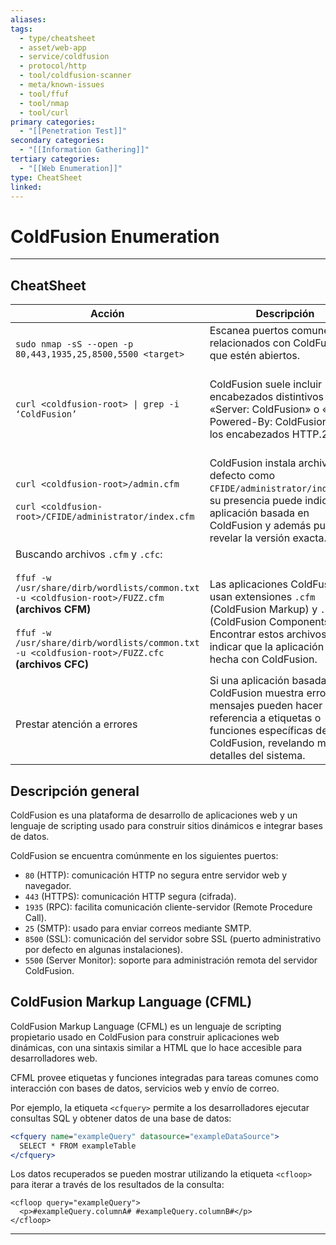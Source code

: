 ```yaml
---
aliases:
tags:
  - type/cheatsheet
  - asset/web-app
  - service/coldfusion
  - protocol/http
  - tool/coldfusion-scanner
  - meta/known-issues
  - tool/ffuf
  - tool/nmap
  - tool/curl
primary categories:
  - "[[Penetration Test]]"
secondary categories:
  - "[[Information Gathering]]"
tertiary categories:
  - "[[Web Enumeration]]"
type: CheatSheet
linked:
---
```

# ColdFusion Enumeration

***

## CheatSheet

| **Acción**                                                                                                                                                                                                                                       | **Descripción**                                                                                                                                                                                       |
| ------------------------------------------------------------------------------------------------------------------------------------------------------------------------------------------------------------------------------------------------ | ----------------------------------------------------------------------------------------------------------------------------------------------------------------------------------------------------- |
| `sudo nmap -sS --open -p 80,443,1935,25,8500,5500 <target>`                                                                                                                                                                                      | Escanea puertos comunes relacionados con ColdFusion que estén abiertos.<br><br>                                                                                                                       |
| `curl <coldfusion-root> \| grep -i ‘ColdFusion’`                                                                                                                                                                                                 | ColdFusion suele incluir encabezados distintivos como «Server: ColdFusion» o «X-Powered-By: ColdFusion» en los encabezados HTTP.2                                                                     |
| <br>`curl <coldfusion-root>/admin.cfm`<br><br>`curl <coldfusion-root>/CFIDE/administrator/index.cfm`                                                                                                                                             | <br>ColdFusion instala archivos por defecto como `CFIDE/administrator/index.cfm`; su presencia puede indicar una aplicación basada en ColdFusion y además pueden revelar la versión exacta.<br>       |
| Buscando archivos `.cfm` y `.cfc`:<br><br>`ffuf -w /usr/share/dirb/wordlists/common.txt -u <coldfusion-root>/FUZZ.cfm` **(archivos CFM)**<br><br>`ffuf -w /usr/share/dirb/wordlists/common.txt -u <coldfusion-root>/FUZZ.cfc` **(archivos CFC)** | <br><br>Las aplicaciones ColdFusion usan extensiones `.cfm` (ColdFusion Markup) y `.cfc` (ColdFusion Components). Encontrar estos archivos puede indicar que la aplicación está hecha con ColdFusion. |
| <br>Prestar atención a errores                                                                                                                                                                                                                   | Si una aplicación basada en ColdFusion muestra errores, los mensajes pueden hacer referencia a etiquetas o funciones específicas de ColdFusion, revelando más detalles del sistema.                   |

## Descripción general

ColdFusion es una plataforma de desarrollo de aplicaciones web y un lenguaje de scripting usado para construir sitios dinámicos e integrar bases de datos.

ColdFusion se encuentra comúnmente en los siguientes puertos:

- `80` (HTTP): comunicación HTTP no segura entre servidor web y navegador.
- `443` (HTTPS): comunicación HTTP segura (cifrada).
- `1935` (RPC): facilita comunicación cliente-servidor (Remote Procedure Call).
- `25` (SMTP): usado para enviar correos mediante SMTP.
- `8500` (SSL): comunicación del servidor sobre SSL (puerto administrativo por defecto en algunas instalaciones).
- `5500` (Server Monitor): soporte para administración remota del servidor ColdFusion.

## ColdFusion Markup Language (CFML)

ColdFusion Markup Language (CFML) es un lenguaje de scripting propietario usado en ColdFusion para construir aplicaciones web dinámicas, con una sintaxis similar a HTML que lo hace accesible para desarrolladores web.

CFML provee etiquetas y funciones integradas para tareas comunes como interacción con bases de datos, servicios web y envío de correo.

Por ejemplo, la etiqueta `<cfquery>` permite a los desarrolladores ejecutar consultas SQL y obtener datos de una base de datos:
```cfml
<cfquery name="exampleQuery" datasource="exampleDataSource">
  SELECT * FROM exampleTable
</cfquery>
```

Los datos recuperados se pueden mostrar utilizando la etiqueta `<cfloop>` para iterar a través de los resultados de la consulta:
```
<cfloop query="exampleQuery">
  <p>#exampleQuery.columnA# #exampleQuery.columnB#</p>
</cfloop>
```

---

